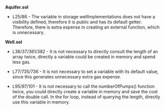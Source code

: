**Aquifer.sol**
- L25/86 - The variable in storage wellImplementations does not have a visibility defined, therefore it is public and has its default getter. Therefore, there is extra expense in creating an external function, which is unnecessary.


**Well.sol**
- L36/37/381/382 - It is not necessary to directly consult the length of an array twice, directly a variable could be created in memory and spend less gas.

- L77/735/736 - It is not necessary to set a variable with its default value, since this generates unnecessary extra gas expense.

- L95/97/101 - It is not necessary to call the numberOfPumps() function twice, you could directly create a variable in memory and save the cost of the double call. In the for loop, instead of querying the length, directly use this variable in memory.
